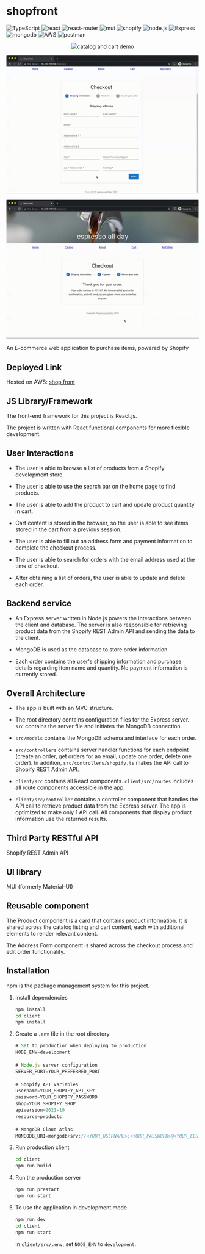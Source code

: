 # shopfront

![TypeScript](https://img.shields.io/badge/TypeScript-007ACC?style=for-the-badge&logo=typescript&logoColor=white)
![react](https://img.shields.io/badge/React-20232A?style=for-the-badge&logo=react&logoColor=61DAFB)
![react-router](https://img.shields.io/badge/React_Router-CA4245?style=for-the-badge&logo=react-router&logoColor=white)
![mui](https://img.shields.io/badge/Material--UI-0081CB?style=for-the-badge&logo=material-ui&logoColor=white)
![shopify](https://img.shields.io/badge/shopify-8DB543?style=for-the-badge&logo=Shopify&logoColor=white)
![node.js](https://img.shields.io/badge/Node.js-20232A?style=for-the-badge&logo=nodedotjs&logoColor=green)
![Express](https://img.shields.io/badge/-Express-20232A?style=for-the-badge&logo=express&logoColor=yellow)
![mongodb](https://img.shields.io/badge/MongoDB-4EA94B?style=for-the-badge&logo=mongodb&logoColor=white)
![AWS](https://img.shields.io/badge/Amazon_AWS-FF9900?style=for-the-badge&logo=amazonaws&logoColor=white)
![postman](https://img.shields.io/badge/Postman-FF6C37?style=for-the-badge&logo=Postman&logoColor=white)

<p
  align="center">
  <img
    alt="catalog and cart demo" src="client/demo/1_catalog_and_cart.gif">
</p>

<p
  align="center">
  <img
    alt="checkout demo" src="client/demo/2_checkout.gif">
</p>

<p
  align="center">
  <img
    alt="order management demo" src="client/demo/3_order_management.gif">
</p>

An E-commerce web application to purchase items, powered by Shopify

## Deployed Link

Hosted on AWS: [shop front](http://18.220.110.158/)

## JS Library/Framework

The front-end framework for this project is React.js.

The project is written with React functional components for more flexible development.

## User Interactions

- The user is able to browse a list of products from a Shopify development store.

- The user is able to use the search bar on the home page to find products.

- The user is able to add the product to cart and update product quantity in cart.

- Cart content is stored in the browser, so the user is able to see items stored in the cart from a previous session.

- The user is able to fill out an address form and payment information to complete the checkout process.

- The user is able to search for orders with the email address used at the time of checkout.

- After obtaining a list of orders, the user is able to update and delete each order.

## Backend service

- An Express server written in Node.js powers the interactions between the client and database. The server is also responsible for retrieving product data from the Shopify REST Admin API and sending the data to the client.

- MongoDB is used as the database to store order information.

- Each order contains the user's shipping information and purchase details regarding item name and quantity. No payment information is currently stored.

## Overall Architecture

- The app is built with an MVC structure.

- The root directory contains configuration files for the Express server. `src` contains the server file and initiates the MongoDB connection.

- `src/models` contains the MongoDB schema and interface for each order.

- `src/controllers` contains server handler functions for each endpoint (create an order, get orders for an email, update one order, delete one order). In addition, `src/controllers/shopify.ts` makes the API call to Shopify REST Admin API.

- `client/src` contains all React components. `client/src/routes` includes all route components accessible in the app.

- `client/src/controller` contains a controller component that handles the API call to retrieve product data from the Express server. The app is optimized to make only 1 API call. All components that display product information use the returned results.

## Third Party RESTful API

Shopify REST Admin API

## UI library

MUI (formerly Material-UI)

## Reusable component

The Product component is a card that contains product information. It is shared across the catalog listing and cart content, each with additional elements to render relevant content.

The Address Form component is shared across the checkout process and edit order functionality.

## Installation

npm is the package management system for this project.

1. Install dependencies

   ```sh
   npm install
   cd client
   npm install
   ```

2. Create a `.env` file in the root directory

   ```js
   # Set to production when deploying to production
   NODE_ENV=development

   # Node.js server configuration
   SERVER_PORT=YOUR_PREFERRED_PORT

   # Shopify API Variables
   username=YOUR_SHOPIFY_API_KEY
   password=YOUR_SHOPIFY_PASSWORD
   shop=YOUR_SHOPIFY_SHOP
   apiversion=2021-10
   resource=products

   # MongoDB Cloud Atlas
   MONGODB_URI=mongodb+srv://<YOUR_USERNAME>:<YOUR_PASSWORD>@<YOUR_CLUSTER>.ytgwd.mongodb.net/<YOUR_DATABASE>?retryWrites=true&w=majority
   ```

3. Run production client

   ```sh
   cd client
   npm run build
   ```

4. Run the production server

   ```sh
   npm run prestart
   npm run start
   ```

5. To use the application in development mode

   ```sh
   npm run dev
   cd client
   npm run start
   ```

   In `client/src/.env`, set `NODE_ENV` to `development`.
